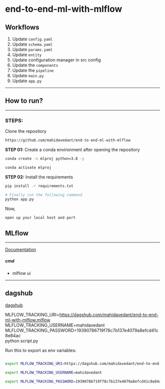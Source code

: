 # end-to-end-ml-with-mlflow

## Workflows
1. Update `config.yaml`
2. Update `schema.yaml`
3. Update `params.yaml`
4. Update `entity`
5. Update configuration manager in src config
6. Update the `components`
7. Update the `pipeline`
8. Update `main.py`
9. Update `app.py`

---
## How to run?
---

### STEPS:

Clone the repository

```bash
https://github.com/mahidavedant/end-to-end-ml-with-mlflow
```

**STEP 01:** Create a conda environment after opening the repository

```bash
conda create -n mlproj python=3.8 -y
```

```bash
conda activate mlproj
```

**STEP 02:** Install the requirements

```bash
pip install -r requirements.txt
```

```bash
# Finally run the following command
python app.py
```

Now,

```bash
open up your local host and port
```

## MLflow

---

[Documentation](https://mlflow.org/docs/latest/index.html)

##### cmd

- mlflow ui

---
## dagshub

[dagshub](https://dagshub.com/)

MLFLOW_TRACKING_URI=https://dagshub.com/mahidavedant/end-to-end-ml-with-mlflow.mlflow \
MLFLOW_TRACKING_USERNAME=mahidavedant \
MLFLOW_TRACKING_PASSWORD=19390786719f78c7b137e4079a8efcd41c8e84ac \
python script.py

Run this to export as env variables:

```bash

export MLFLOW_TRACKING_URI=https://dagshub.com/mahidavedant/end-to-end-ml-with-mlflow.mlflow

export MLFLOW_TRACKING_USERNAME=mahidavedant

export MLFLOW_TRACKING_PASSWORD=19390786719f78c7b137e4079a8efcd41c8e84ac

```
